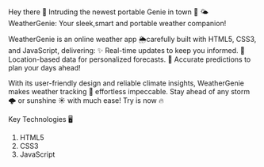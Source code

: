 Hey there 👋
Intruding the newest portable Genie in town 🤭 
🌤️ WeatherGenie:
Your sleek,smart and portable weather companion!

WeatherGenie is an online weather app 🌦️carefully built with HTML5, CSS3, and JavaScript, delivering:
✨ Real-time updates to keep you informed.
📍 Location-based data for personalized forecasts.
📅 Accurate predictions to plan your days ahead!

With its user-friendly design and reliable climate insights, WeatherGenie makes weather tracking 🌈 effortless impeccable. Stay ahead of any storm 🌩️ or sunshine ☀️ with much ease!
Try is now 🔥

Key Technologies 🖥 
1. HTML5
2. CSS3
3. JavaScript 
